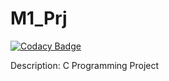 # M1_Prj

[![Codacy Badge](https://api.codacy.com/project/badge/Grade/32b973de6bd14631ab08d15c2e1088bd)](https://app.codacy.com/gh/sriiikar/M1_Prj?utm_source=github.com&utm_medium=referral&utm_content=sriiikar/M1_Prj&utm_campaign=Badge_Grade_Settings)

Description: C Programming Project
